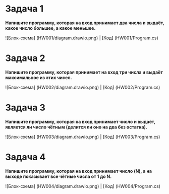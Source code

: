 # Задача 1 
**Напишите программу, которая на вход принимает два числа и выдаёт, какое число большее, а какое меньшее.**

![Блок-схема] (HW001/diagram.drawio.png) | [Код] (HW001/Program.cs)

# Задача 2 
**Напишите программу, которая принимает на вход три числа и выдаёт максимальное из этих чисел.**

![Блок-схема] (HW002/diagram.drawio.png) | [Код] (HW002/Program.cs)

# Задача 3
**Напишите программу, которая на вход принимает число и выдаёт, является ли число чётным (делится ли оно на два без остатка).**


![Блок-схема] (HW003/diagram.drawio.png) | [Код] (HW003/Program.cs)

# Задача 4
 **Напишите программу, которая на вход принимает число (N), а на выходе показывает все чётные числа от 1 до N.**

![Блок-схема] (HW004/diagram.drawio.png) | [Код] (HW004/Program.cs)